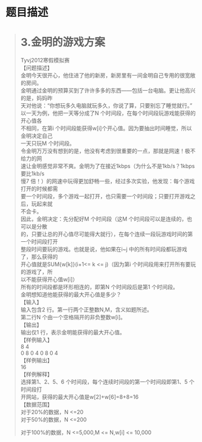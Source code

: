 # 题目描述


<blockquote>
	<h1>
		3.金明的游戏方案
	</h1>
Tyvj2012寒假模拟赛 <br/>
【问题描述】<br/>
金明今天很开心，他住进了他的新房，新房里有一间金明自己专用的很宽敞的房间。<br/>
金明通过金明的预算买到了许许多多的东西——包括一台电脑。更让他高兴的是，妈妈昨<br/>
天对他说：“你想玩多久电脑就玩多久，你说了算，只要别忘了睡觉就行。”<br/>
以一天为例，他把一天等分成了N 个时间段，在每个时间段玩游戏能获得的开心值各<br/>
不相同，在第i 个时间段能获得w[i]个开心值。因为要抽出时间睡觉，所以金明决定自己<br/>
一天只玩M 个时间段。<br/>
令金明万万没有想到的是，他没有考虑到很重要的一点，那就是网速！极不给力的网<br/>
速让金明感觉非常不爽。金明为了在接近1kbps（为什么不是1kb/s？1kbps 要比1kb/s<br/>
慢7 倍！）的网速中玩得更加舒畅一些，经过多次实验，他发现：每个游戏打开的时候都需<br/>
要一个时间段，多个游戏一起打开，也只需要一个时间段；只要打开游戏之后，玩起来就<br/>
不会卡。<br/>
因此，金明决定：先分配好M 个时间段（这M 个时间段可以是连续的，也可以是分散<br/>
的，只要让总的开心值尽可能得大就行），在每个连续一段玩游戏时间的第一个时间段打开<br/>
整段时间要玩的游戏。也就是说，他如果在i~j 中的所有时间段都玩游戏了，那么获得的<br/>
开心值就是SUM{w[k]}(i+1&lt;= k &lt;= j)（因为第i 个时间段用来打开所有要玩的游戏了，所<br/>
以不能获得开心值w[i]）<br/>
所有的时间段都是环形相连的，即第N 个时间段后是第1 个时间段。<br/>
金明想知道他能获得的最大开心值是多少？<br/>
【输入】<br/>
输入包含2 行。第一行两个正整数N,M，含义如题所述。<br/>
第二行N 个由一个空格隔开的非负整数w[i]。<br/>
【输出】<br/>
输出仅1 行，表示金明能获得的最大开心值。<br/>
【样例输入】<br/>
8 4<br/>
0 8 0 4 0 8 0 4<br/>
【样例输出】<br/>
16<br/>
【样例解释】<br/>
选择第1、2、5、6 个时间段，每个连续时间段的第一个时间段即第1、5 个时间段打<br/>
开网站，获得的最大开心值是w[2]+w[6]=8+8=16<br/>
【数据范围】<br/>
对于20%的数据，N &lt;=20<br/>
对于50%的数据，N &lt;=200
	<p>
		对于100%的数据，N &lt;=5,000,M &lt;= N,w[i] &lt;= 10,000
	</p>
</blockquote>
<blockquote>
</blockquote>
<blockquote>
</blockquote>
<blockquote>
</blockquote>
<blockquote>
</blockquote>
<blockquote>
</blockquote>
<blockquote>
</blockquote>
<blockquote>
</blockquote>
<blockquote>
</blockquote>
<blockquote>
</blockquote>
<blockquote>
</blockquote>
<blockquote>
</blockquote>
<blockquote>
</blockquote>
<blockquote>
</blockquote>
<blockquote>
</blockquote>
<blockquote>
</blockquote>
<blockquote>
</blockquote>
<blockquote>
</blockquote>
<blockquote>
</blockquote>
<blockquote>
</blockquote>
<blockquote>
</blockquote>
<blockquote>
</blockquote>
<blockquote>
</blockquote>
<blockquote>
</blockquote>
<blockquote>
</blockquote>
<blockquote>
</blockquote>
<blockquote>
</blockquote>
<blockquote>
</blockquote>
<p>
	<br/>
</p>
